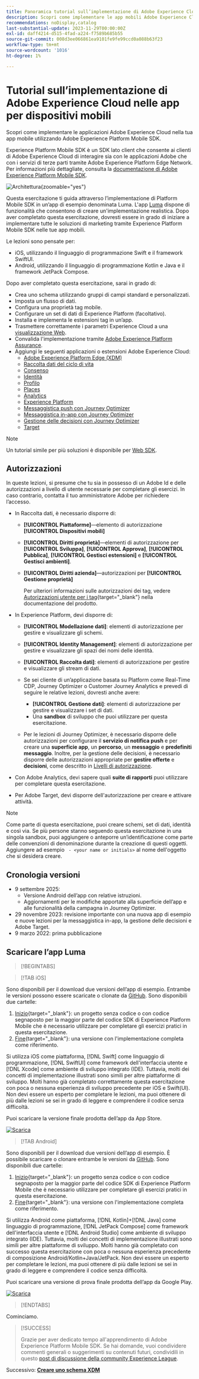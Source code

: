 ```yaml
---
title: Panoramica tutorial sull’implementazione di Adobe Experience Cloud nelle app per dispositivi mobili
description: Scopri come implementare le app mobili Adobe Experience Cloud. Questa esercitazione ti guida attraverso un’implementazione delle applicazioni Experience Cloud in un’app Swift di esempio.
recommendations: noDisplay,catalog
last-substantial-update: 2023-11-29T00:00:00Z
exl-id: daff4214-d515-4fad-a224-f7589b685b55
source-git-commit: 008d3ee066861ea9101fe9fe99ccd0a088b63f23
workflow-type: tm+mt
source-wordcount: '1016'
ht-degree: 1%

---
```


# Tutorial sull’implementazione di Adobe Experience Cloud nelle app per dispositivi mobili

Scopri come implementare le applicazioni Adobe Experience Cloud nella tua app mobile utilizzando Adobe Experience Platform Mobile SDK.

Experience Platform Mobile SDK è un SDK lato client che consente ai clienti di Adobe Experience Cloud di interagire sia con le applicazioni Adobe che con i servizi di terze parti tramite Adobe Experience Platform Edge Network. Per informazioni più dettagliate, consulta la [documentazione di Adobe Experience Platform Mobile SDK](https://developer.adobe.com/client-sdks/home/).

![Architettura](assets/architecture.png){zoomable="yes"}


Questa esercitazione ti guida attraverso l’implementazione di Platform Mobile SDK in un’app di esempio denominata Luma. L&#39;app [Luma](https://github.com/Adobe-Marketing-Cloud/Luma-iOS-Mobile-App) dispone di funzionalità che consentono di creare un&#39;implementazione realistica. Dopo aver completato questa esercitazione, dovresti essere in grado di iniziare a implementare tutte le soluzioni di marketing tramite Experience Platform Mobile SDK nelle tue app mobili.

Le lezioni sono pensate per:

* iOS, utilizzando il linguaggio di programmazione Swift e il framework SwiftUI.
* Android, utilizzando il linguaggio di programmazione Kotlin e Java e il framework JetPack Compose.

Dopo aver completato questa esercitazione, sarai in grado di:

* Crea uno schema utilizzando gruppi di campi standard e personalizzati.
* Imposta un flusso di dati.
* Configura una proprietà tag mobile.
* Configurare un set di dati di Experience Platform (facoltativo).
* Installa e implementa le estensioni tag in un’app.
* Trasmettere correttamente i parametri Experience Cloud a una [visualizzazione Web](web-views.md).
* Convalida l&#39;implementazione tramite [Adobe Experience Platform Assurance](assurance.md).
* Aggiungi le seguenti applicazioni o estensioni Adobe Experience Cloud:
   * [Adobe Experience Platform Edge (XDM)](events.md)
   * [Raccolta dati del ciclo di vita](lifecycle-data.md)
   * [Consenso](consent.md)
   * [Identità](identity.md)
   * [Profilo](profile.md)
   * [Places](places.md)
   * [Analytics](analytics.md)
   * [Experience Platform](platform.md)
   * [Messaggistica push con Journey Optimizer](journey-optimizer-push.md)
   * [Messaggistica in-app con Journey Optimizer](journey-optimizer-inapp.md)
   * [Gestione delle decisioni con Journey Optimizer](journey-optimizer-offers.md)
   * [Target](target.md)


>[!NOTE]
>
>Un tutorial simile per più soluzioni è disponibile per [Web SDK](../tutorial-web-sdk/overview.md).

## Autorizzazioni

In queste lezioni, si presume che tu sia in possesso di un Adobe Id e delle autorizzazioni a livello di utente necessarie per completare gli esercizi. In caso contrario, contatta il tuo amministratore Adobe per richiedere l’accesso.

* In Raccolta dati, è necessario disporre di:
   * **[!UICONTROL Piattaforme]**—elemento di autorizzazione **[!UICONTROL Dispositivi mobili]**
   * **[!UICONTROL Diritti proprietà]**—elementi di autorizzazione per **[!UICONTROL Sviluppa]**, **[!UICONTROL Approva]**, **[!UICONTROL Pubblica]**, **[!UICONTROL Gestisci estensioni]** e **[!UICONTROL Gestisci ambienti]**.
   * **[!UICONTROL Diritti azienda]**—autorizzazioni per **[!UICONTROL Gestione proprietà]**

     Per ulteriori informazioni sulle autorizzazioni dei tag, vedere [Autorizzazioni utente per i tag](https://experienceleague.adobe.com/en/docs/experience-platform/tags/admin/user-permissions){target="_blank"} nella documentazione del prodotto.
* In Experience Platform, devi disporre di:
   * **[!UICONTROL Modellazione dati]**: elementi di autorizzazione per gestire e visualizzare gli schemi.
   * **[!UICONTROL Identity Management]**: elementi di autorizzazione per gestire e visualizzare gli spazi dei nomi delle identità.
   * **[!UICONTROL Raccolta dati]**: elementi di autorizzazione per gestire e visualizzare gli stream di dati.

   * Se sei cliente di un’applicazione basata su Platform come Real-Time CDP, Journey Optimizer o Customer Journey Analytics e prevedi di seguire le relative lezioni, dovresti anche avere:
      * **[!UICONTROL Gestione dati]**: elementi di autorizzazione per gestire e visualizzare i set di dati.
      * Una **sandbox** di sviluppo che puoi utilizzare per questa esercitazione.

   * Per le lezioni di Journey Optimizer, è necessario disporre delle autorizzazioni per configurare il **servizio di notifica push** e per creare una **superficie app**, un **percorso**, un **messaggio** e **predefiniti messaggio**. Inoltre, per la gestione delle decisioni, è necessario disporre delle autorizzazioni appropriate per **gestire offerte** e **decisioni**, come descritto in [Livelli di autorizzazione](https://experienceleague.adobe.com/en/docs/journey-optimizer/using/access-control/high-low-permissions).

* Con Adobe Analytics, devi sapere quali **suite di rapporti** puoi utilizzare per completare questa esercitazione.

* Per Adobe Target, devi disporre dell&#39;autorizzazione per creare e attivare attività.


>[!NOTE]
>
>Come parte di questa esercitazione, puoi creare schemi, set di dati, identità e così via. Se più persone stanno seguendo questa esercitazione in una singola sandbox, puoi aggiungere o anteporre un’identificazione come parte delle convenzioni di denominazione durante la creazione di questi oggetti. Aggiungere ad esempio ` - <your name or initials>` al nome dell&#39;oggetto che si desidera creare.

## Cronologia versioni

* 9 settembre 2025:
   * Versione Android dell’app con relative istruzioni.
   * Aggiornamenti per le modifiche apportate alla superficie dell’app e alle funzionalità della campagna in Journey Optimizer.
* 29 novembre 2023: revisione importante con una nuova app di esempio e nuove lezioni per la messaggistica in-app, la gestione delle decisioni e Adobe Target.
* 9 marzo 2022: prima pubblicazione

## Scaricare l’app Luma

>[!BEGINTABS]

>[!TAB iOS]

Sono disponibili per il download due versioni dell’app di esempio. Entrambe le versioni possono essere scaricate o clonate da [GitHub](https://github.com/Adobe-Marketing-Cloud/Luma-iOS-Mobile-App). Sono disponibili due cartelle:

1. [Inizio](https://github.com/Adobe-Marketing-Cloud/Luma-iOS-Mobile-App){target="_blank"}: un progetto senza codice o con codice segnaposto per la maggior parte del codice SDK di Experience Platform Mobile che è necessario utilizzare per completare gli esercizi pratici in questa esercitazione.
1. [Fine](https://github.com/Adobe-Marketing-Cloud/Luma-iOS-Mobile-App){target="_blank"}: una versione con l&#39;implementazione completa come riferimento.

Si utilizza iOS come piattaforma, [!DNL Swift] come linguaggio di programmazione, [!DNL SwiftUI] come framework dell&#39;interfaccia utente e [!DNL Xcode] come ambiente di sviluppo integrato (IDE). Tuttavia, molti dei concetti di implementazione illustrati sono simili per altre piattaforme di sviluppo. Molti hanno già completato correttamente questa esercitazione con poca o nessuna esperienza di sviluppo precedente per iOS e Swift(UI). Non devi essere un esperto per completare le lezioni, ma puoi ottenere di più dalle lezioni se sei in grado di leggere e comprendere il codice senza difficoltà.

Puoi scaricare la versione finale prodotta dell’app da App Store.

[![Scarica](assets/download-app.svg)](https://apps.apple.com/us/app/luma-app/id6466588487)

>[!TAB Android]

Sono disponibili per il download due versioni dell’app di esempio. È possibile scaricare o clonare entrambe le versioni da [GitHub](https://github.com/adobe/Luma-Android). Sono disponibili due cartelle:

1. [Inizio](https://github.com/adobe/Luma-Android){target="_blank"}: un progetto senza codice o con codice segnaposto per la maggior parte del codice SDK di Experience Platform Mobile che è necessario utilizzare per completare gli esercizi pratici in questa esercitazione.
1. [Fine](https://github.com/adobe/Luma-Android){target="_blank"}: una versione con l&#39;implementazione completa come riferimento.

Si utilizza Android come piattaforma, [!DNL Kotlin]+[!DNL Java] come linguaggio di programmazione, [!DNL JetPack Compose] come framework dell&#39;interfaccia utente e [!DNL Android Studio] come ambiente di sviluppo integrato (IDE). Tuttavia, molti dei concetti di implementazione illustrati sono simili per altre piattaforme di sviluppo. Molti hanno già completato con successo questa esercitazione con poca o nessuna esperienza precedente di composizione Android/Kotlin+Java/JetPack. Non devi essere un esperto per completare le lezioni, ma puoi ottenere di più dalle lezioni se sei in grado di leggere e comprendere il codice senza difficoltà.

Puoi scaricare una versione di prova finale prodotta dell’app da Google Play.

[![Scarica](assets/download-app-android.svg)](https://play.google.com/store/apps/details?id=com.adobe.luma.tutorial.android)

>[!ENDTABS]

Cominciamo.

>[!SUCCESS]
>
>Grazie per aver dedicato tempo all&#39;apprendimento di Adobe Experience Platform Mobile SDK. Se hai domande, vuoi condividere commenti generali o suggerimenti su contenuti futuri, condividili in questo [post di discussione della community Experience League](https://experienceleaguecommunities.adobe.com/t5/adobe-experience-platform-data/tutorial-discussion-implement-adobe-experience-cloud-in-mobile/td-p/443796).

Successivo: **[Creare uno schema XDM](create-schema.md)**
